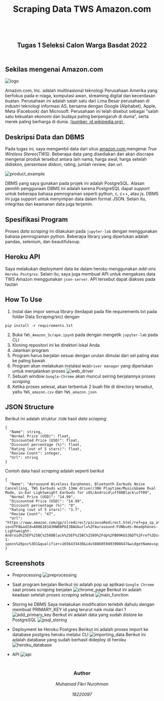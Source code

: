 <h1 align="center">
  <br>
  Scraping Data TWS Amazon.com
  <br>
  <br>
</h1>

<h2 align="center">
  <br>
  Tugas 1 Seleksi Calon Warga Basdat 2022
  <br>
  <br>
</h2>


## Sekilas mengenai Amazon.com

![logo](https://github.com/fikfikriii/Seleksi-2022-Tugas-1/blob/main/.gitignore/amazon_logo.jpg)

Amazon.com, Inc. adalah multinasional teknologi Perusahaan Amerika yang berfokus pada e-niaga, komputasi awan, streaming digital dan kecerdasan buatan. Perusahaan ini adalah salah satu dari Lima Besar perusahaan di industri teknologi informasi AS, bersama dengan Google (Alphabet), Apple, Meta (Facebook) dan Microsoft. Perusahaan ini telah disebut sebagai "salah satu kekuatan ekonomi dan budaya paling berpengaruh di dunia", serta merek paling berharga di dunia. <a href='https://id.wikipedia.org/wiki/Amazon_(perusahaan)'>(sumber: id.wikipedia.org) </a>.

## Deskripsi Data dan DBMS

Pada tugas ini, saya mengambil data dari situs <a href='https://www.amazon.com/s?k=tws&i=electronics&rh=n%3A172541&qid=1656672311&ref=sr_pg_1'> amazon.com </a> mengenai _True Wireless Stereo(TWS)_. Beberapa data yang disediakan dan akan discrape mengenai produk tersebut antara lain nama, harga awal, harga setelah didiskon, persentase diskon, rating, jumlah review, dan url.

![product_example](https://github.com/fikfikriii/Seleksi-2022-Tugas-1/blob/main/.gitignore/contoh_data.jpeg)

DBMS yang saya gunakan pada projek ini adalah PostgreSQL. Alasan pemilih penggunaan DBMS ini adalah karena PostgreSQL dapat _support_ untuk beberapa bahasa pemrograman seperti python, c, c++, atau js. DBMS ini juga support untuk menyimpan data dalam format JSON. Selain itu, integritas dan keamanan data juga terjamin.

## Spesifikasi Program
Proses _data scraping_ ini dilakukan pada `jupyter-lab` dengan menggunakan bahasa pemrograman python. Beberapa library yang diperlukan adalah pandas, selenium, dan beautifulsoup.

## Heroku API
Saya melakukan deployment data ke dalam heroku menggunakan _add-ons_ `Heroku Postgres`. Selain itu, saya juga membuat API untuk mengakses data TWS Amazon menggunakan `json-server`. API tersebut dapat diakses pada tautan


## How To Use
1. Instal dan impor semua library (terdapat pada file requirements.txt pada folder Data Scraping/src) dengan 
```
pip install -r requirements.txt
```
2. Buka `TWS_Amazon_Scrape.ipynb` pada dengan mengetik `jupyter-lab` pada CLI
3. Kloning repositori ini ke direktori lokal Anda
4. Jalankan program
5. Program harus berjalan sesuai dengan urutan dimulai dari sel paling atas ke paling bawah
6. Program akan melakukan instalasi `WebDriver manager` yang diperlukan untuk menjalankan proses
![web_driver](https://github.com/fikfikriii/Seleksi-2022-Tugas-1/tree/main.gitignore/web_driver.jpg)
7. Sebuah window `Google-Chrome` akan muncul seiring berjalannya proses _scraping_
8. Ketika proses selesai, akan terbentuk 2 buah file di directory tersebut, yaitu `TWS_amazon.csv` dan `TWS_amazon.json`

## JSON Structure

Berikut ini adalah struktur `JSON` hasil _data scraping_

```
{
  "Name": string,
  "Normal Price (USD)": float,
  "Discounted Price (USD)": float,
  "Discount percentage (%)": float,
  "Rating (out of 5 stars)": float,
  "Review Count": integer,
  "Url": string
}
```

Contoh data hasil _scraping_ adalah seperti berikut

```
{
  "Name": "Aurasound Wireless Earphones, Bluetooth Earbuds Noise Cancelling, TWS Earbuds with 13mm driver/30H Playtime/Music&Game Dual Mode, in-Ear Lightweight Earbuds for iOS/Android\uff08Black\uff09",
  "Normal Price (USD)": "14.99",
  "Discounted Price (USD)": "14.99",
  "Discount percentage (%)": "0",
  "Rating (out of 5 stars)": "3.7",
  "Review Count": "47",
  "Url": "https://www.amazon.com/gp/slredirect/picassoRedirect.html/ref=pa_sp_atf_electronics_sr_pg1_1?ie=UTF8&adId=A08610343HW08PUIJBAU&url=%2FAurasound-FUNbuds-Headphones-Lightweight-Android%25EF%25BC%2588Black%25EF%25BC%2589%2Fdp%2FB09KGS36DT%2Fref%3Dsr_1_1_sspa%3Fkeywords%3Dtws%26qid%3D1656433430%26s%3Daht%26sr%3D1-1-spons%26psc%3D1&qualifier=1656433430&id=5886059493908647&widgetName=sp_atf"
}
```

## Screenshots
* Preprocessing
![preprocessing](https://github.com/fikfikriii/Seleksi-2022-Tugas-1/blob/main/Data%20Scraping/screenshot/Preprocessing.jpeg)

* Saat program berjalan
Berikut ini adalah pop up aplikasi `Google Chrome` saat proses _scraping_ berjalan
![chrome_page](https://github.com/fikfikriii/Seleksi-2022-Tugas-1/blob/main/Data%20Scraping/screenshot/Scraping%20process.jpeg)
Berikut ini adalah keadaan setelah proses _scraping_ selesai
![main_function](https://github.com/fikfikriii/Seleksi-2022-Tugas-1/blob/main/Data%20Scraping/screenshot/Run%20main%20function.jpeg)

* Storing ke DBMS
Saya melakukan modification terlebih dahulu dengan membuat PRIMARY_KEY id yang terurut naik mulai dari 1
![add_primary_key](https://github.com/fikfikriii/Seleksi-2022-Tugas-1/blob/main/Data%20Storing/screenshot/add_primary_key.jpeg)
Berikut ini adalah data yang sudah distore ke PostgreSQL
![psql_storing](https://github.com/fikfikriii/Seleksi-2022-Tugas-1/blob/main/Data%20Storing/screenshot/storing_psql.jpeg)

* Deployment ke Heroku Postgres
Berikut ini adalah proses import ke database postgres heroku melalui CLI
![importing_data](https://github.com/fikfikriii/Seleksi-2022-Tugas-1/blob/main/.gitignore/heroku_postgres.jpeg)
Berikut ini adalah database yang sudah berhasil dideploy di heroku
![heroku_database](https://github.com/fikfikriii/Seleksi-2022-Tugas-1/blob/main/.gitignore/database_heroku.jpeg)

* API
![api](https://github.com/fikfikriii/Seleksi-2022-Tugas-1/blob/main/.gitignore/api.jpeg)

<h3 align="center">
  <br>
  Author
  <br>
</h3>

<p align="center">
  <i>
  Muhamad Fikri Nurohman<br><br>
  18220097
  </i>
</p>
<br>